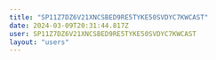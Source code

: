 ```yaml
---
title: "SP11Z7DZ6V21XNCSBED9RE5TYKE50SVDYC7KWCAST"
date: 2024-03-09T20:31:44.817Z
user: SP11Z7DZ6V21XNCSBED9RE5TYKE50SVDYC7KWCAST
layout: "users"
---
```

    